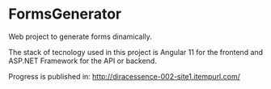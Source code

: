 # FormsGenerator
Web project to generate forms dinamically.

The stack of tecnology used in this project is Angular 11 for the frontend and ASP.NET Framework for the API or backend.

Progress is published in: http://diracessence-002-site1.itempurl.com/
